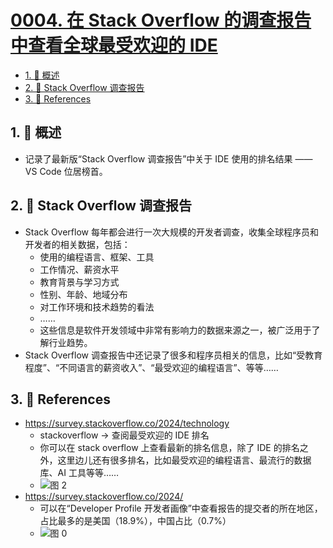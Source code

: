 # [0004. 在 Stack Overflow 的调查报告中查看全球最受欢迎的 IDE](https://github.com/tnotesjs/TNotes.vscode/tree/main/notes/0004.%20%E5%9C%A8%20Stack%20Overflow%20%E7%9A%84%E8%B0%83%E6%9F%A5%E6%8A%A5%E5%91%8A%E4%B8%AD%E6%9F%A5%E7%9C%8B%E5%85%A8%E7%90%83%E6%9C%80%E5%8F%97%E6%AC%A2%E8%BF%8E%E7%9A%84%20IDE)

<!-- region:toc -->

- [1. 📝 概述](#1--概述)
- [2. 📒 Stack Overflow 调查报告](#2--stack-overflow-调查报告)
- [3. 🔗 References](#3--references)

<!-- endregion:toc -->

## 1. 📝 概述

- 记录了最新版“Stack Overflow 调查报告”中关于 IDE 使用的排名结果 —— VS Code 位居榜首。

## 2. 📒 Stack Overflow 调查报告

- Stack Overflow 每年都会进行一次大规模的开发者调查，收集全球程序员和开发者的相关数据，包括：
  - 使用的编程语言、框架、工具
  - 工作情况、薪资水平
  - 教育背景与学习方式
  - 性别、年龄、地域分布
  - 对工作环境和技术趋势的看法
  - ……
  - 这些信息是软件开发领域中非常有影响力的数据来源之一，被广泛用于了解行业趋势。
- Stack Overflow 调查报告中还记录了很多和程序员相关的信息，比如“受教育程度”、“不同语言的薪资收入”、“最受欢迎的编程语言”、等等……

## 3. 🔗 References

- https://survey.stackoverflow.co/2024/technology
  - stackoverflow -> 查阅最受欢迎的 IDE 排名
  - 你可以在 stack overflow 上查看最新的排名信息，除了 IDE 的排名之外，这里边儿还有很多排名，比如最受欢迎的编程语言、最流行的数据库、AI 工具等等……
  - ![图 2](https://cdn.jsdelivr.net/gh/tnotesjs/imgs@main/2025-07-13-16-45-42.png)
- https://survey.stackoverflow.co/2024/
  - 可以在“Developer Profile 开发者画像”中查看报告的提交者的所在地区，占比最多的是美国（18.9%），中国占比（0.7%）
  - ![图 0](https://cdn.jsdelivr.net/gh/tnotesjs/imgs@main/2025-07-13-17-17-08.png)
